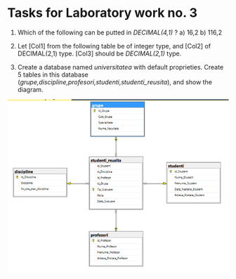 # Tasks for Laboratory work no. 3


1. Which of the following can be putted in *DECIMAL(4,1)* ?
a) 16,2
b) 116,2

2. Let [Col1] from the following table be of integer type, and [Col2] of DECIMAL(2,1) type. 
[Col3] should be *DECIMAL(2,1)* type.

3. Create a database named *universitatea* with default proprieties. Create 5 tables in this database (*grupe,discipline,profesori,studenti,studenti_reusita*), and show the diagram. 

![Diagram](Diagram_universitatea.png)

